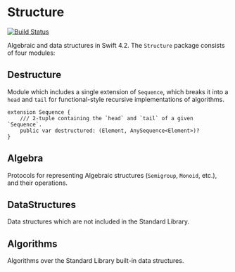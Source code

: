 # Structure

[![Build Status](https://travis-ci.org/dn-m/Structure.svg?branch=master)](https://travis-ci.org/dn-m/Structure) 

Algebraic and data structures in Swift 4.2. The `Structure` package consists of four modules:

## Destructure
Module which includes a single extension of `Sequence`, which breaks it into a `head` and `tail` for functional-style recursive implementations of algorithms.

```
extension Sequence {
    /// 2-tuple containing the `head` and `tail` of a given `Sequence`.
    public var destructured: (Element, AnySequence<Element>)?
}  
``` 

## Algebra
Protocols for representing Algebraic structures (`Semigroup`, `Monoid`, etc.), and their operations.

## DataStructures
Data structures which are not included in the Standard Library.

## Algorithms
Algorithms over the Standard Library built-in data structures.
